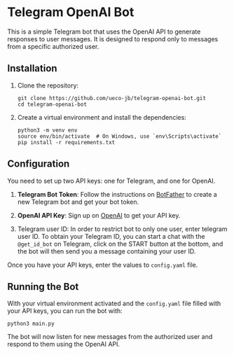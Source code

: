 # Telegram OpenAI Bot

This is a simple Telegram bot that uses the OpenAI API to generate responses to user messages. It is designed to respond only to messages from a specific authorized user.

## Installation

1. Clone the repository:

    ```
    git clone https://github.com/ueco-jb/telegram-openai-bot.git
    cd telegram-openai-bot
    ```

2. Create a virtual environment and install the dependencies:

    ```
    python3 -m venv env
    source env/bin/activate  # On Windows, use `env\Scripts\activate`
    pip install -r requirements.txt
    ```

## Configuration

You need to set up two API keys: one for Telegram, and one for OpenAI.

1. **Telegram Bot Token**: Follow the instructions on [BotFather](https://core.telegram.org/bots#botfather) to create a new Telegram bot and get your bot token.

2. **OpenAI API Key**: Sign up on [OpenAI](https://beta.openai.com/signup/) to get your API key.

3. Telegram user ID: In order to restrict bot to only one user, enter telegram user ID. To obtain your Telegram ID, you can start a chat with the `@get_id_bot` on Telegram, click on the START button at the bottom, and the bot will then send you a message containing your user ID.

Once you have your API keys, enter the values to `config.yaml` file.

## Running the Bot

With your virtual environment activated and the `config.yaml` file filled with your API keys, you can run the bot with:
```
python3 main.py
```

The bot will now listen for new messages from the authorized user and respond to them using the OpenAI API.


